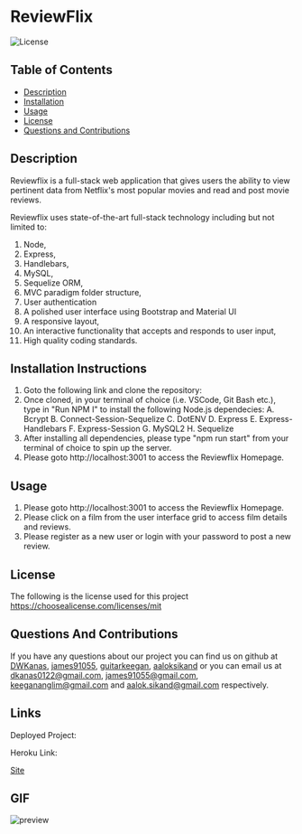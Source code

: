 # ReviewFlix

![License](https://img.shields.io/static/v1?label=license&message=mit&color=success)

## Table of Contents

-   [Description](#description)
-   [Installation](#installation-instructions)
-   [Usage](#usage)
-   [License](#license)
-   [Questions and Contributions](#questions-and-contributions)

## Description

Reviewflix is a full-stack web application that gives users the ability to view pertinent data from Netflix's most popular movies and read and post movie reviews.

Reviewflix uses state-of-the-art full-stack technology including but not limited to:
1. Node, 
2. Express, 
3. Handlebars, 
4. MySQL, 
5. Sequelize ORM, 
6. MVC paradigm folder structure, 
7. User authentication
8. A polished user interface using Bootstrap and Material UI
9. A responsive layout, 
10. An interactive functionality that accepts and responds to user input, 
11. High quality coding standards.

## Installation Instructions

1.  Goto the following link and clone the repository:
2.  Once cloned, in your terminal of choice (i.e. VSCode, Git Bash etc.), type in "Run NPM I" to install the following Node.js dependecies:
    A. Bcrypt
    B. Connect-Session-Sequelize
    C. DotENV
    D. Express
    E. Express-Handlebars
    F. Express-Session
    G. MySQL2
    H. Sequelize
3.  After installing all dependencies, please type "npm run start" from your terminal of choice to spin up the server.
4.  Please goto http://localhost:3001 to access the Reviewflix Homepage.

## Usage
1.  Please goto http://localhost:3001 to access the Reviewflix Homepage.
2.  Please click on a film from the user interface grid to access film details and reviews.
3.  Please register as a new user or login with your password to post a new review.

## License

The following is the license used for this project <br> https://choosealicense.com/licenses/mit

## Questions And Contributions

If you have any questions about our project you can find us on github at [DWKanas](https://github.com/DWKanas), [james91055](https://github.com/james91055), [guitarkeegan](https://github.com/guitarkeegan), [aaloksikand](https://github.com/aaloksikand) or you can email us at dkanas0122@gmail.com, james91055@gmail.com, keegananglim@gmail.com and aalok.sikand@gmail.com respectively.

## Links

Deployed Project:

Heroku Link: 

[Site](https://review-flix.herokuapp.com/)

## GIF

![preview](./public/images/ReviewFlix.gif)
